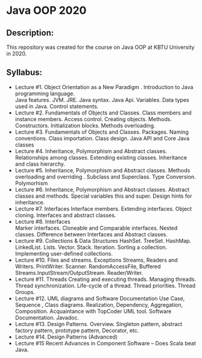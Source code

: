 #  Java OOP 2020
## Description:
This repository was created for the course on Java OOP at KBTU University in 2020. 
## Syllabus:
*  Lecture #1. Object Orientation as a 
New Paradigm . Introduction to Java 
programming language.  
Java features. JVM. JRE. Java syntax. 
Java Api. Variables. Data types used in 
Java. Control statements. 
* Lecture #2. Fundamentals of 
Objects and Classes. 
Class members and instance members. 
Access control. Creating objects. 
Methods. Constructors. Initialization 
blocks. Methods overloading.
* Lecture #3. Fundamentals of 
Objects and Classes. 
Packages. Naming conventions. Class 
importation. Class design. Java API 
and Core Java classes 
* Lecture #4. Inheritance, 
Polymorphism and Abstract classes. 
Relationships among classes. 
Extending existing classes. Inheritance 
and class hierarchy. 
* Lecture #5. Inheritance, 
Polymorphism and Abstract classes. 
Methods overloading and overriding . 
Subclass and Superclass.  Type 
Conversion. Polymorhism 
* Lecture #6.   Inheritance, 
Polymorphism and Abstract classes. 
Abstract classes and methods. Special 
variables this and super. Design hints 
for inheritance. 
* Lecture #7.  Interfaces 
Interface members. Extending 
interfaces.  Object cloning. Interfaces 
and abstract classes. 
* Lecture #8. Interfaces  
Marker interfaces. Cloneable and 
Comparable interfaces. Nested classes. 
Difference between Interfaces and 
Abstract classes. 
* Lecture #9. Collections & Data 
Structures 
HashSet. TreeSet. HashMap. 
LinkedList. Lists. Vector. Stack. 
Iteration. Sorting a collection. 
Implementing user-defined collections. 
* Lecture #10.  Files and streams. 
Exceptions 
Streams, Readers and Writers. 
PrintWriter. Scanner. 
RandomAccessFile, Buffered 
Streams.InputStream/OutputStream. 
Reader/Writer. 
* Lecture #11. Threads 
Creating and executing threads. 
Managing threads. Thread 
synchronization. Life-cycle of a thread. 
Thread priorities. Thread Groups. 
* Lecture #12. UML diagrams  and 
Software Documentation 
Use Case, Sequence , Class diagrams. 
Realization, Dependency, Aggregation, 
Composition. Acquaintance with 
TopCoder UML tool. Software 
Documentation. Javadoc. 
* Lecture #13. Design Patterns. 
Overview.
Singleton pattern, abstract factory 
pattern, prototype pattern, Decorator, 
etc. 
* Lecture #14. Design Patterns 
(Advanced) 
* Lecture #15 Recent Advances in 
Component Software – Does Scala 
beat Java.        

